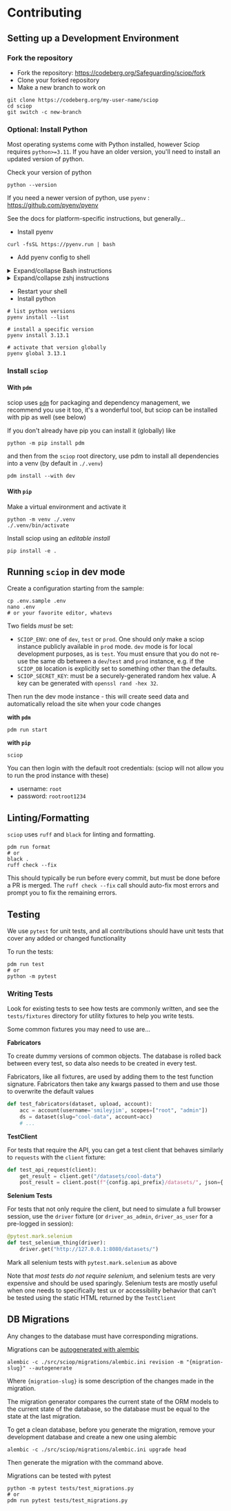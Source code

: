 # Contributing

## Setting up a Development Environment

### Fork the repository

- Fork the repository: https://codeberg.org/Safeguarding/sciop/fork
- Clone your forked repository
- Make a new branch to work on

```shell
git clone https://codeberg.org/my-user-name/sciop
cd sciop
git switch -c new-branch
```

### Optional: Install Python

Most operating systems come with Python installed,
however Sciop requires `python>=3.11`.
If you have an older version, you'll need to install an updated version of python.

Check your version of python

```shell
python --version
```

If you need a newer version of python, use `pyenv` : https://github.com/pyenv/pyenv

See the docs for platform-specific instructions, but generally...

- Install pyenv

```shell
curl -fsSL https://pyenv.run | bash
```

- Add pyenv config to shell

<details>
<summary>Expand/collapse Bash instructions</summary>

```shell
echo 'export PYENV_ROOT="$HOME/.pyenv"' >> ~/.bashrc
echo '[[ -d $PYENV_ROOT/bin ]] && export PATH="$PYENV_ROOT/bin:$PATH"' >> ~/.bashrc
echo 'eval "$(pyenv init - bash)"' >> ~/.bashrc

echo 'export PYENV_ROOT="$HOME/.pyenv"' >> ~/.profile
echo '[[ -d $PYENV_ROOT/bin ]] && export PATH="$PYENV_ROOT/bin:$PATH"' >> ~/.profile
echo 'eval "$(pyenv init - bash)"' >> ~/.profile

echo 'export PYENV_ROOT="$HOME/.pyenv"' >> ~/.bash_profile
echo '[[ -d $PYENV_ROOT/bin ]] && export PATH="$PYENV_ROOT/bin:$PATH"' >> ~/.bash_profile
echo 'eval "$(pyenv init - bash)"' >> ~/.bash_profile
```

</details>

<details>
<summary>Expand/collapse zshj instructions</summary>

```shell
echo 'export PYENV_ROOT="$HOME/.pyenv"' >> ~/.zshrc
echo '[[ -d $PYENV_ROOT/bin ]] && export PATH="$PYENV_ROOT/bin:$PATH"' >> ~/.zshrc
echo 'eval "$(pyenv init - zsh)"' >> ~/.zshrc
```

</details>

- Restart your shell
- Install python

```shell
# list python versions
pyenv install --list

# install a specific version
pyenv install 3.13.1

# activate that version globally
pyenv global 3.13.1
```

### Install `sciop`

#### With `pdm`

sciop uses [`pdm`](https://pdm-project.org/en/latest/) for packaging and dependency management,
we recommend you use it too, it's a wonderful tool, but sciop can be installed with pip as well (see below)

If you don't already have pip you can install it (globally) like

```shell
python -m pip install pdm
```

and then from the `sciop` root directory,
use pdm to install all dependencies into a venv (by default in `./.venv`)

```shell
pdm install --with dev
```

#### With `pip`

Make a virtual environment and activate it

```shell
python -m venv ./.venv
./.venv/bin/activate
```

Install sciop using an *editable install*

```shell
pip install -e .
```

## Running `sciop` in dev mode

Create a configuration starting from the sample:

```shell
cp .env.sample .env
nano .env
# or your favorite editor, whatevs
```

Two fields *must* be set:
- `SCIOP_ENV`: one of `dev`, `test` or `prod`. 
  One should *only* make a sciop instance publicly available in `prod` mode.
  `dev` mode is for local development purposes, as is `test`.
  You must ensure that you do not re-use the same db between a `dev`/`test` and `prod`
  instance, e.g. if the `SCIOP_DB` location is explicitly set to something other than the defaults.
- `SCIOP_SECRET_KEY`: must be a securely-generated random hex value.
  A key can be generated with `openssl rand -hex 32`.

Then run the dev mode instance - 
this will create seed data and automatically reload the site when your code changes

**with `pdm`**

```shell
pdm run start
```

**with `pip`**

```shell
sciop
```

You can then login with the default root credentials:
(sciop will not allow you to run the prod instance with these)

* username: `root`
* password: `rootroot1234`

## Linting/Formatting

`sciop` uses `ruff` and `black` for linting and formatting.

```shell
pdm run format
# or
black .
ruff check --fix
```

This should typically be run before every commit, but must be done before a PR is merged.
The `ruff check --fix` call should auto-fix most errors and prompt you to fix the remaining errors.

## Testing

We use `pytest` for unit tests, 
and all contributions should have unit tests that cover any added or changed functionality

To run the tests:

```angular2html
pdm run test
# or
python -m pytest
```

### Writing Tests

Look for existing tests to see how tests are commonly written,
and see the `tests/fixtures` directory for utility fixtures to help you write tests.

Some common fixtures you may need to use are...

**Fabricators**

To create dummy versions of common objects.
The database is rolled back between every test, so data also needs to be created in every test.

Fabricators, like all fixtures, are used by adding them to the test function signature.
Fabricators then take any kwargs passed to them and use those to overwrite the default values

```python
def test_fabricators(dataset, upload, account):
    acc = account(username='smileyjim', scopes=["root", "admin"])
    ds = dataset(slug="cool-data", account=acc)
    # ...
```

**TestClient**

For tests that require the API, you can get a test client that behaves similarly to `requests`
with the `client` fixture:

```python
def test_api_request(client):
    get_result = client.get("/datasets/cool-data")
    post_result = client.post(f"{config.api_prefix}/datasets/", json={...})

```

**Selenium Tests**

For tests that not only require the client, but need to simulate a full browser session,
use the `driver` fixture (or `driver_as_admin`, `driver_as_user` for a pre-logged in session):

```python
@pytest.mark.selenium
def test_selenium_thing(driver):
    driver.get("http://127.0.0.1:8080/datasets/")
```

Mark all selenium tests with `pytest.mark.selenium` as above

Note that *most tests do not require selenium,* 
and selenium tests are very expensive and should be used sparingly.
Selenium tests are mostly useful when one needs to specifically test ux or accessibility behavior
that can't be tested using the static HTML returned by the `TestClient`


## DB Migrations


Any changes to the database must have corresponding migrations.

Migrations can be [autogenerated with alembic](https://alembic.sqlalchemy.org/en/latest/autogenerate.html)

```
alembic -c ./src/sciop/migrations/alembic.ini revision -m "{migration-slug}" --autogenerate
```

Where `{migration-slug}` is some description of the changes made in the migration.

The migration generator compares the current state of the ORM models to the current state of the database,
so the database must be equal to the state at the last migration. 

To get a clean database, before you generate the migration,
remove your development database and create a new one using alembic

```
alembic -c ./src/sciop/migrations/alembic.ini upgrade head
```

Then generate the migration with the command above.

Migrations can be tested with pytest

```
python -m pytest tests/test_migrations.py
# or
pdm run pytest tests/test_migrations.py
```



